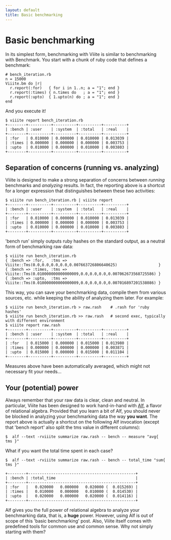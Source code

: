 ```yaml
---
layout: default
title: Basic benchmarking
---
```

# Basic benchmarking

In its simplest form, benchmarking with Viiite is similar to benchmarking with Benchmark. You start with a chunk of ruby code that defines a benchmark:

    # bench_iteration.rb
    n = 15000
    Viiite.bm do |r|
      r.report(:for)   { for i in 1..n; a = "1"; end }
      r.report(:times) { n.times do   ; a = "1"; end }
      r.report(:upto)  { 1.upto(n) do ; a = "1"; end }
    end

And you execute it!

    $ viiite report bench_iteration.rb
    +--------+----------+----------+----------+----------+
    | :bench | :user    | :system  | :total   | :real    |
    +--------+----------+----------+----------+----------+
    | :for   | 0.010000 | 0.000000 | 0.010000 | 0.013039 |
    | :times | 0.000000 | 0.000000 | 0.000000 | 0.003753 |
    | :upto  | 0.010000 | 0.000000 | 0.010000 | 0.003803 |
    +--------+----------+----------+----------+----------+

## Separation of concerns (running vs. analyzing)

Viiite is designed to make a strong separation of concerns between *running* benchmarks and *analyzing* results. In fact, the reporting above is a shortcut for a longer expression that distinguishes between these two activities:

    $ viiite run bench_iteration.rb | viiite report
    +--------+----------+----------+----------+----------+
    | :bench | :user    | :system  | :total   | :real    |
    +--------+----------+----------+----------+----------+
    | :for   | 0.010000 | 0.000000 | 0.010000 | 0.013039 |
    | :times | 0.000000 | 0.000000 | 0.000000 | 0.003753 |
    | :upto  | 0.010000 | 0.000000 | 0.010000 | 0.003803 |
    +--------+----------+----------+----------+----------+

'bench run' simply outputs ruby hashes on the standard output, as a neutral form of benchmarking raw data:

    $ viiite run bench_iteration.rb
    { :bench => :for,   :tms => Viiite::Tms(0.0,0.0,0.0,0.0,0.007663726806640625)                  }
    { :bench => :times, :tms => Viiite::Tms(0.010000000000000009,0.0,0.0,0.0,0.007062673568725586) }
    { :bench => :upto,  :tms => Viiite::Tms(0.010000000000000009,0.0,0.0,0.0,0.007016897201538086) }

This way, you can save your benchmarking data, compile them from various sources, etc. while keeping the ability of analyzing them later. For example:

    $ viiite run bench_iteration.rb > raw.rash    # .rash for 'ruby hashes'
    $ viiite run bench_iteration.rb >> raw.rash   # second exec, typically with different environment
    $ viiite report raw.rash
    +--------+----------+----------+----------+----------+
    | :bench | :user    | :system  | :total   | :real    |
    +--------+----------+----------+----------+----------+
    | :for   | 0.015000 | 0.000000 | 0.015000 | 0.013980 |
    | :times | 0.000000 | 0.000000 | 0.000000 | 0.003871 |
    | :upto  | 0.015000 | 0.000000 | 0.015000 | 0.011104 |
    +--------+----------+----------+----------+----------+

Measures above have been automatically averaged, which might not necessary fit your needs...

## Your (potential) power

Always remember that your raw data is clear, clean and neutral. In particular, Viiite has been designed to work hand-in-hand with [Alf](http://blambeau.github.com/alf), a flavor of relational algebra. Provided that you learn a bit of Alf, you should never be blocked in analyzing your benchmarking data the way **you want**. The report above is actually a shortcut on the following Alf invocation (except that 'bench report' also split the tms value in different columns):

    $  alf --text -rviiite summarize raw.rash -- bench -- measure "avg{ tms }"

What if you want the total time spent in each case?

    $  alf --text -rviiite summarize raw.rash -- bench -- total_time "sum{ tms }"

    +--------+-----------------------------------------------+
    | :bench | :total_time                                   |
    +--------+-----------------------------------------------+
    | :for   |   0.020000   0.000000   0.020000 (  0.015269) |
    | :times |   0.010000   0.000000   0.010000 (  0.014530) |
    | :upto  |   0.020000   0.000000   0.020000 (  0.014116) |
    +--------+-----------------------------------------------+

Alf gives you the full power of relational algebra to analyze your benchmarking data, that is, a **huge** power. However, using Alf is out of scope of this 'basic benchmarking' post. Also, Viiite itself comes with predefined tools for common use and common sense. Why not simply starting with them?
